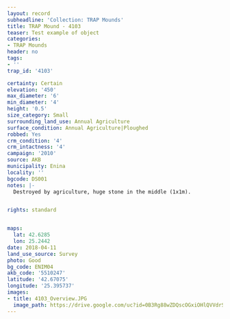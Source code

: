 ```yaml
---
layout: record
subheadline: 'Collection: TRAP Mounds'
title: TRAP Mound - 4103
teaser: Test example of object
categories:
- TRAP Mounds
header: no
tags:
- ''
trap_id: '4103'

certainty: Certain
elevation: '450'
max_diameter: '6'
min_diameter: '4'
height: '0.5'
size_category: Small
surrounding_land_use: Annual Agriculture
surface_condition: Annual Agriculture|Ploughed
robbed: Yes
crm_condition: '4'
crm_intactness: '4'
campaign: '2010'
source: AKB
municipality: Enina
locality: ''
bgcode: DS001
notes: |-
  Destroyed by agriculture, huge stone in the middle (1x1m).


rights: standard


maps:
  lat: 42.6285
  lon: 25.2442
date: 2018-04-11
land_use_source: Survey
photo: Good
bg_code: ENIM04
akb_code: '5510247'
latitude: '42.67075'
longitude: '25.395737'
images:
- title: 4103_Overview.JPG
  image_path: https://drive.google.com/uc?id=0B3Rg88wZDQscOGxiOHlQVVdrSmc
---
```

